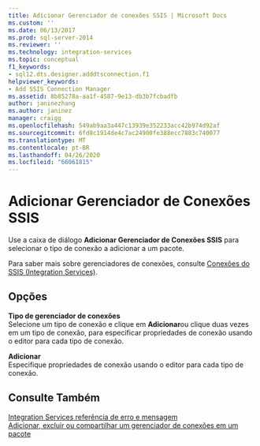 ```yaml
---
title: Adicionar Gerenciador de conexões SSIS | Microsoft Docs
ms.custom: ''
ms.date: 06/13/2017
ms.prod: sql-server-2014
ms.reviewer: ''
ms.technology: integration-services
ms.topic: conceptual
f1_keywords:
- sql12.dts.designer.adddtsconnection.f1
helpviewer_keywords:
- Add SSIS Connection Manager
ms.assetid: 8b85278a-aa1f-4587-9e13-db3b7fcbadfb
author: janinezhang
ms.author: janinez
manager: craigg
ms.openlocfilehash: 549ab9aa3a447c13939e352233acc42b974d92af
ms.sourcegitcommit: 6fd8c1914de4c7ac24900fe388ecc7883c740077
ms.translationtype: MT
ms.contentlocale: pt-BR
ms.lasthandoff: 04/26/2020
ms.locfileid: "66061815"
---
```

# <a name="add-ssis-connection-manager"></a>Adicionar Gerenciador de Conexões SSIS
  Use a caixa de diálogo **Adicionar Gerenciador de Conexões SSIS** para selecionar o tipo de conexão a adicionar a um pacote.  
  
 Para saber mais sobre gerenciadores de conexões, consulte [Conexões do SSIS &#40;Integration Services&#41;](connection-manager/integration-services-ssis-connections.md).  
  
## <a name="options"></a>Opções  
 **Tipo de gerenciador de conexões**  
 Selecione um tipo de conexão e clique em **Adicionar**ou clique duas vezes em um tipo de conexão, para especificar propriedades de conexão usando o editor para cada tipo de conexão.  
  
 **Adicionar**  
 Especifique propriedades de conexão usando o editor para cada tipo de conexão.  
  
## <a name="see-also"></a>Consulte Também  
 [Integration Services referência de erro e mensagem](../../2014/integration-services/integration-services-error-and-message-reference.md)   
 [Adicionar, excluir ou compartilhar um gerenciador de conexões em um pacote](../../2014/integration-services/add-delete-or-share-a-connection-manager-in-a-package.md)  
  
  
